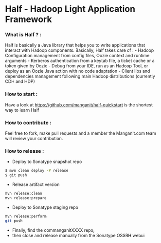# Half - Hadoop Light Application Framework

### What is Half ? :
Half is basically a Java library that helps you to write applications that interact with Hadoop components.
Basically, Half takes care of :
    - Hadoop Configuration management from config files, Oozie context and runtime arguments
    - Kerberos authentication from a keytab file, a ticket cache or a token given by Oozie
    - Debug from your IDE, run as an Hadoop Tool, or deploy as an Oozie Java action with no code adaptation
    - Client libs and dependencies management following main Hadoop distributions (currently CDH and HDP)

### How to start :
Have a look at https://github.com/manganit/half-quickstart is the shortest way to learn Half

### How to contribute :
Feel free to fork, make pull requests and a member the Manganit.com team will review your contribution.

### How to release :

- Deploy to Sonatype snapshot repo
```sh
$ mvn clean deploy -P release
$ git push
```
- Release artifact version
```sh
mvn release:clean
mvn release:prepare
```
- Deploy to Sonatype staging repo
```sh
mvn release:perform
git push
```
- Finally, find the commanganitXXXX repo, 
- then close and release manually from the Sonatype OSSRH webui
